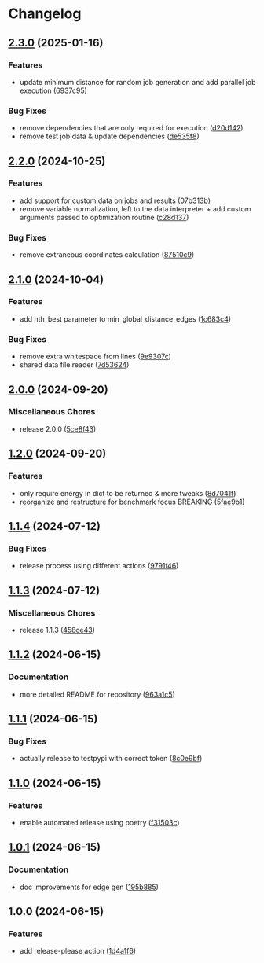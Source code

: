 # Changelog

## [2.3.0](https://github.com/nylser/quanti-gin/compare/v2.2.0...v2.3.0) (2025-01-16)


### Features

* update minimum distance for random job generation and add parallel job execution ([6937c95](https://github.com/nylser/quanti-gin/commit/6937c95a6a987ec50086caf5f4bd5cc1e64d2afb))


### Bug Fixes

* remove dependencies that are only required for execution ([d20d142](https://github.com/nylser/quanti-gin/commit/d20d1424e461f3bc59f90b4209aae9b0e2ed10c9))
* remove test job data & update dependencies ([de535f8](https://github.com/nylser/quanti-gin/commit/de535f8fdccf8f8a9288fdeeb5108c4c543d41f7))

## [2.2.0](https://github.com/nylser/quanti-gin/compare/v2.1.0...v2.2.0) (2024-10-25)


### Features

* add support for custom data on jobs and results ([07b313b](https://github.com/nylser/quanti-gin/commit/07b313b2199749dd9e1ec33264398ed9cd941230))
* remove variable normalization, left to the data interpreter + add custom arguments passed to optimization routine ([c28d137](https://github.com/nylser/quanti-gin/commit/c28d1373658867d045eb2826d25e302af59451ab))


### Bug Fixes

* remove extraneous coordinates calculation ([87510c9](https://github.com/nylser/quanti-gin/commit/87510c98023cc2a6ad8cd9510a9fe5e096d2bb99))

## [2.1.0](https://github.com/nylser/quanti-gin/compare/v2.0.0...v2.1.0) (2024-10-04)


### Features

* add nth_best parameter to min_global_distance_edges ([1c683c4](https://github.com/nylser/quanti-gin/commit/1c683c4fdae3a5f82e62cc2aeb02f705623fb15d))


### Bug Fixes

* remove extra whitespace from lines ([9e9307c](https://github.com/nylser/quanti-gin/commit/9e9307c37f8a5a6cd9d617873df75598c7a17b18))
* shared data file reader ([7d53624](https://github.com/nylser/quanti-gin/commit/7d53624abc065c0b9b52c90d616d3fead1971fdf))

## [2.0.0](https://github.com/nylser/quanti-gin/compare/v1.2.0...v2.0.0) (2024-09-20)


### Miscellaneous Chores

* release 2.0.0 ([5ce8f43](https://github.com/nylser/quanti-gin/commit/5ce8f43181399c02f0f7922c5111fe8a7bc361a1))

## [1.2.0](https://github.com/nylser/quanti-gin/compare/v1.1.4...v1.2.0) (2024-09-20)


### Features

* only require energy in dict to be returned & more tweaks ([8d7041f](https://github.com/nylser/quanti-gin/commit/8d7041fc8603e58f702793ccd2b89ac16c640046))
* reorganize and restructure for benchmark focus BREAKING ([5fae9b1](https://github.com/nylser/quanti-gin/commit/5fae9b13c057241bf6ae9cd5b6a372803689bc5a))

## [1.1.4](https://github.com/nylser/quanti-gin/compare/v1.1.3...v1.1.4) (2024-07-12)


### Bug Fixes

* release process using different actions ([9791f46](https://github.com/nylser/quanti-gin/commit/9791f464e5274fd9c58889001ee258d9a6b3813c))

## [1.1.3](https://github.com/nylser/quanti-gin/compare/v1.1.2...v1.1.3) (2024-07-12)


### Miscellaneous Chores

* release 1.1.3 ([458ce43](https://github.com/nylser/quanti-gin/commit/458ce4369812b237e42df8209cc1a91efe0743db))

## [1.1.2](https://github.com/nylser/quanti-gin/compare/v1.1.1...v1.1.2) (2024-06-15)


### Documentation

* more detailed README for repository ([963a1c5](https://github.com/nylser/quanti-gin/commit/963a1c54d32b109f4e8dacdfc9ba6344e8475816))

## [1.1.1](https://github.com/nylser/quanti-gin/compare/v1.1.0...v1.1.1) (2024-06-15)


### Bug Fixes

* actually release to testpypi with correct token ([8c0e9bf](https://github.com/nylser/quanti-gin/commit/8c0e9bf692da112f77c9cfe4ce84f618986a9c2d))

## [1.1.0](https://github.com/nylser/quanti-gin/compare/v1.0.1...v1.1.0) (2024-06-15)


### Features

* enable automated release using poetry ([f31503c](https://github.com/nylser/quanti-gin/commit/f31503c2fe28caf8a75b6324ea52552529ca2cca))

## [1.0.1](https://github.com/nylser/quanti-gin/compare/v1.0.0...v1.0.1) (2024-06-15)


### Documentation

* doc improvements for edge gen ([195b885](https://github.com/nylser/quanti-gin/commit/195b885d187daf6692d0424a9de86b39b2b8de41))

## 1.0.0 (2024-06-15)


### Features

* add release-please action ([1d4a1f6](https://github.com/nylser/quanti-gin/commit/1d4a1f6efe3c9fc70776c4563b610c5344939902))
